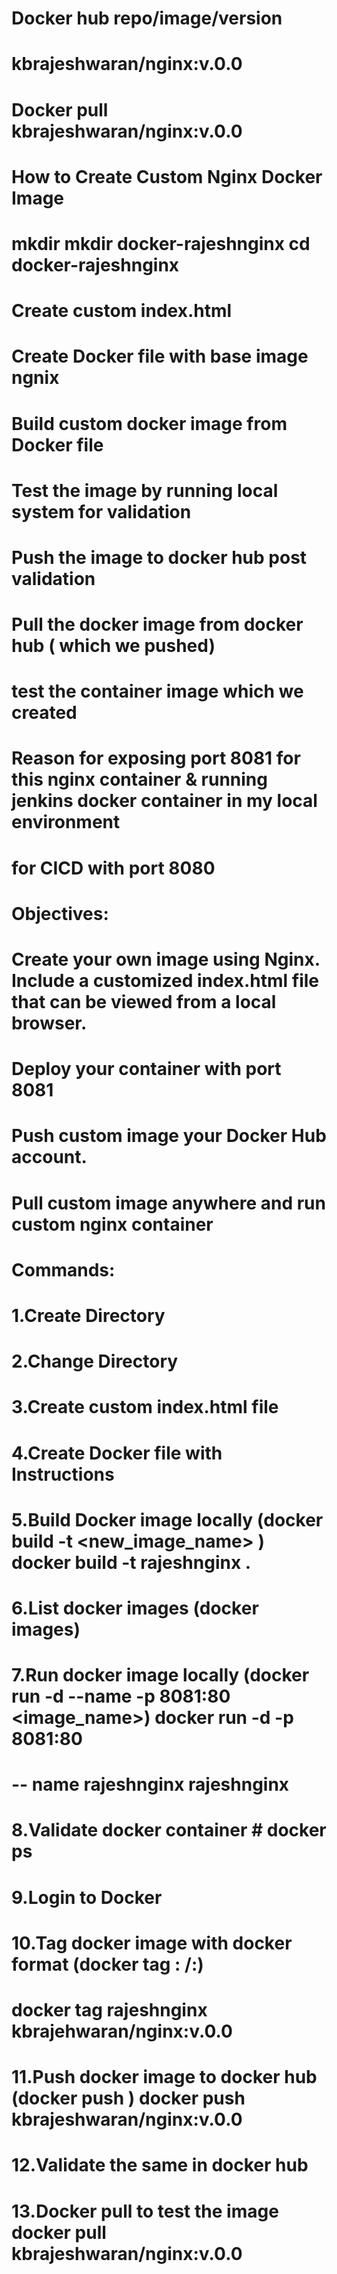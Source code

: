 # Docker hub repo/image/version
# kbrajeshwaran/nginx:v.0.0
# Docker pull kbrajeshwaran/nginx:v.0.0

# How to Create Custom Nginx Docker Image
# mkdir <directory name>   mkdir docker-rajeshnginx cd docker-rajeshnginx
# Create custom index.html
# Create Docker file with base image ngnix
# Build  custom docker image from Docker file
# Test the image by running local system for validation
# Push the image to docker hub post validation
# Pull the docker image from docker hub ( which we pushed)
# test the container image which we created
# Reason for exposing port 8081 for this nginx container & running jenkins docker container in my local environment 
# for CICD with port 8080 


# Objectives:
# Create your own image using Nginx. Include a customized index.html file that can be viewed from a local browser.
# Deploy your container with port 8081
# Push custom image your Docker Hub account.
# Pull custom image anywhere and run custom nginx container

# Commands:

# 1.Create Directory
# 2.Change Directory
# 3.Create custom index.html file
# 4.Create Docker file with Instructions
# 5.Build Docker image locally (docker build -t <new_image_name> <url or path of context>) docker build -t rajeshnginx .
# 6.List docker images (docker images)
# 7.Run docker image locally (docker run -d --name <name-container> -p 8081:80 <image_name>) docker run -d -p 8081:80 
# -- name rajeshnginx rajeshnginx 
# 8.Validate docker container # docker ps 
# 9.Login to Docker 
# 10.Tag docker image with docker format (docker tag <image name>:<tag> <dockerhub username>/<image name>:<tag>)
# docker tag rajeshnginx kbrajehwaran/nginx:v.0.0
# 11.Push docker image to docker hub (docker push <image name:tag>) docker push kbrajeshwaran/nginx:v.0.0
# 12.Validate the same in docker hub
# 13.Docker pull to test the image docker pull kbrajeshwaran/nginx:v.0.0
